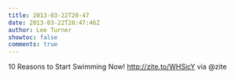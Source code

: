```yaml
---
title: 2013-03-22T20-47
date: 2013-03-22T20:47:46Z
author: Lee Turner
showtoc: false
comments: true
---
```


10 Reasons to Start Swimming Now! http://zite.to/WHSicY via @zite

